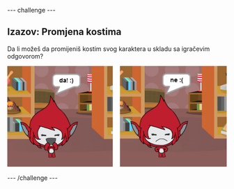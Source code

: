 \--- challenge \---

## Izazov: Promjena kostima

Da li možeš da promijeniš kostim svog karaktera u skladu sa igračevim odgovorom?

![screenshot](images/brain-costume.png)

\--- /challenge \---